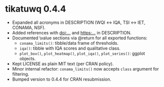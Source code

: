 # tikatuwq 0.4.4

- Expanded all acronyms in DESCRIPTION (WQI ↔ IQA, TSI ↔ IET, CONAMA, NSF).
- Added references with <doi:...> and <https:...> in DESCRIPTION.
- Documented \value sections via @return for all exported functions:
  - `conama_limits()`: tibble/data frame of thresholds.
  - `iqa()`: tibble with IQA scores and qualitative class.
  - `plot_box()`, `plot_heatmap()`, `plot_iqa()`, `plot_series()`: ggplot objects.
- Kept LICENSE as plain MIT text (per CRAN policy).
- Minor internal refactor: `conama_limits()` now accepts `class` argument for filtering.
- Bumped version to 0.4.4 for CRAN resubmission.
